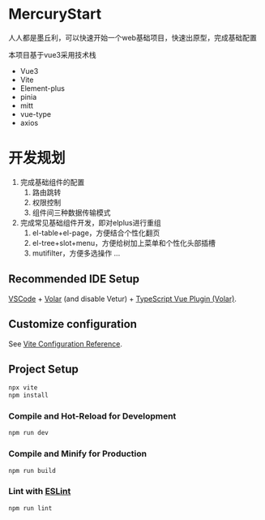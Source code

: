 # MercuryStart
人人都是墨丘利，可以快速开始一个web基础项目，快速出原型，完成基础配置

本项目基于vue3采用技术栈
- Vue3
- Vite
- Element-plus
- pinia
- mitt
- vue-type
- axios

# 开发规划
1. 完成基础组件的配置
    1. 路由跳转
    2. 权限控制
    3. 组件间三种数据传输模式
2. 完成常见基础组件开发，即对elplus进行重组
    1. el-table+el-page，方便结合个性化翻页
    2. el-tree+slot+menu，方便给树加上菜单和个性化头部插槽
    3. mutifilter，方便多选操作
  ... 

## Recommended IDE Setup

[VSCode](https://code.visualstudio.com/) + [Volar](https://marketplace.visualstudio.com/items?itemName=Vue.volar) (and disable Vetur) + [TypeScript Vue Plugin (Volar)](https://marketplace.visualstudio.com/items?itemName=Vue.vscode-typescript-vue-plugin).

## Customize configuration

See [Vite Configuration Reference](https://vitejs.dev/config/).

## Project Setup

```sh
npx vite
npm install
```

### Compile and Hot-Reload for Development

```sh
npm run dev
```

### Compile and Minify for Production

```sh
npm run build
```

### Lint with [ESLint](https://eslint.org/)

```sh
npm run lint
```

